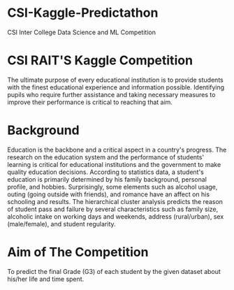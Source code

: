# CSI-Kaggle-Predictathon
CSI Inter College Data Science and ML Competition 

# CSI RAIT'S Kaggle Competition
The ultimate purpose of every educational institution is to provide students with the finest educational experience and information possible. Identifying pupils who require further assistance and taking necessary measures to improve their performance is critical to reaching that aim.

# Background
Education is the backbone and a critical aspect in a country's progress. The research on the education system and the performance of students' learning is critical for educational institutions and the government to make quality education decisions. According to statistics data, a student's education is primarily determined by his family background, personal profile, and hobbies. Surprisingly, some elements such as alcohol usage, outing (going outside with friends), and romance have an affect on his schooling and results. The hierarchical cluster analysis predicts the reason of student pass and failure by several characteristics such as family size, alcoholic intake on working days and weekends, address (rural/urban), sex (male/female), and student regularity.

# Aim of The Competition
To predict the final Grade (G3) of each student by the given dataset about his/her life and time spent.
